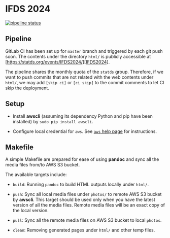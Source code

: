 # IFDS 2024

[![pipeline status][ci-svg]][repo]

## Pipeline

GitLab CI has been set up for `master` branch and triggered by each
git push soon. The contents under the directory `html/` is
publicly accessible at [https://statds.org/events/IFDS2024/][IFDS2024].

The pipeline shares the monthly quota of the `statds` group.  Therefore, if we
want to push commits that are not related with the web contents under `html/`,
we may add `[skip ci]` or `[ci skip]` to the commit comments to let CI skip the
deployment.


## Setup

+ Install **awscli** (assuming its dependency Python and pip have been
  installed) by `sudo pip install awscli`.

+ Configure local credential for `aws`.  See [`aws` help page][aws-conf] for
  instructions.


## Makefile

A simple Makefile are prepared for ease of using **pandoc** and sync all the media
files from/to AWS S3 bucket.

The available targets include:

+ `build`: Running `pandoc` to build HTML outputs locally under `html/`.

+ `push`: Sync all local media files under `photos/` to remote AWS S3
  bucket by **awscli**. This target should be used only when you have the latest
  version of all the media files. Remote media files will be an exact copy of
  the local version.

+ `pull`: Sync all the remote media files on AWS S3 bucket to local
  `photos`.

+ `clean`: Removing generated pages under `html/` and other temp files.



[ci-svg]: https://gitlab.com/statds/ifds2024/badges/master/pipeline.svg
[repo]: https://gitlab.com/statds/ifds2024/commits/master
[IFDS2024]: https://statds.org/events/ifds2024
[aws-conf]: http://docs.aws.amazon.com/cli/latest/reference/configure/
